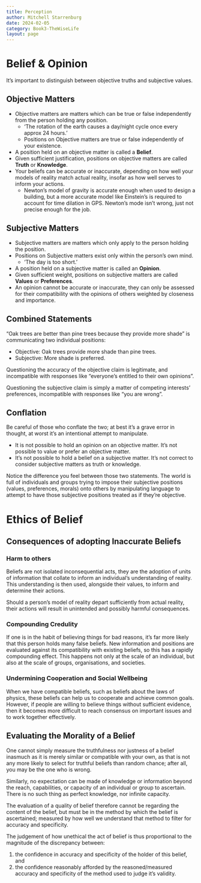 ```yaml
---
title: Perception
author: Mitchell Starrenburg
date: 2024-02-05
category: Book3-TheWiseLife
layout: page
---
```


# **Belief & Opinion**

It’s important to distinguish between objective truths and subjective values.

## Objective Matters

-   Objective matters are matters which can be true or false independently from the person holding any position.
    -   ‘The rotation of the earth causes a day/night cycle once every approx 24 hours.’
    -   Positions on Objective matters are true or false independently of your existence.
-   A position held on an objective matter is called a **Belief**.
-   Given sufficient justification, positions on objective matters are called **Truth** or **Knowledge**.
-   Your beliefs can be accurate or inaccurate, depending on how well your models of reality match actual reality, insofar as how well serves to inform your actions.
    -   Newton’s model of gravity is accurate enough when used to design a building, but a more accurate model like Einstein’s is required to account for time dilation in GPS. Newton’s mode isn’t wrong, just not precise enough for the job.

## Subjective Matters

-   Subjective matters are matters which only apply to the person holding the position.
-   Positions on Subjective matters exist only within the person’s own mind.
    -   ‘The day is too short.’
-   A position held on a subjective matter is called an **Opinion**.
-   Given sufficient weight, positions on subjective matters are called **Values** or **Preferences**.
-   An opinion cannot be accurate or inaccurate, they can only be assessed for their compatibility with the opinions of others weighted by closeness and importance.

## Combined Statements

“Oak trees are better than pine trees because they provide more shade” is communicating two individual positions:

-   Objective: Oak trees provide more shade than pine trees.
-   Subjective: More shade is preferred.

Questioning the accuracy of the objective claim is legitimate, and incompatible with responses like “everyone’s entitled to their own opinions”.

Questioning the subjective claim is simply a matter of competing interests’ preferences, incompatible with responses like “you are wrong”.

## Conflation

Be careful of those who conflate the two; at best it’s a grave error in thought, at worst it’s an intentional attempt to manipulate.

-   It is not possible to hold an opinion on an objective matter. It’s not possible to value or prefer an objective matter.
-   It’s not possible to hold a belief on a subjective matter. It’s not correct to consider subjective matters as truth or knowledge.

Notice the difference you feel between those two statements. The world is full of individuals and groups trying to impose their subjective positions (values, preferences, morals) onto others by manipulating language to attempt to have those subjective positions treated as if they’re objective.

# **Ethics of Belief**

## Consequences of adopting Inaccurate Beliefs

### Harm to others

Beliefs are not isolated inconsequential acts, they are the adoption of units of information that collate to inform an individual’s understanding of reality.
This understanding is then used, alongside their values, to inform and determine their actions.

Should a person’s model of reality depart sufficiently from actual reality, their actions will result in unintended and possibly harmful consequences.

### Compounding Credulity

If one is in the habit of believing things for bad reasons, it’s far more likely that this person holds many false beliefs. New information and positions are evaluated against its compatibility with existing beliefs, so this has a rapidly compounding effect. This happens not only at the scale of an individual, but also at the scale of groups, organisations, and societies.

### Undermining Cooperation and Social Wellbeing

When we have compatible beliefs, such as beliefs about the laws of physics, these beliefs can help us to cooperate and achieve common goals. However, if people are willing to believe things without sufficient evidence, then it becomes more difficult to reach consensus on important issues and to work together effectively.

## Evaluating the Morality of a Belief

One cannot simply measure the truthfulness nor justness of a belief inasmuch as it is merely similar or compatible with your own, as that is not any more likely to select for truthful beliefs than random chance; after all, you may be the one who is wrong.

Similarly, no expectation can be made of knowledge or information beyond the reach, capabilities, or capacity of an individual or group to ascertain. There is no such thing as perfect knowledge, nor infinite capacity.

The evaluation of a quality of belief therefore cannot be regarding the content of the belief, but must be in the method by which the belief is ascertained; measured by how well we understand that method to filter for accuracy and specificity.

The judgement of how unethical the act of belief is thus proportional to the magnitude of the discrepancy between:

1.  the confidence in accuracy and specificity of the holder of this belief, and
2.  the confidence reasonably afforded by the reasoned/measured accuracy and specificity of the method used to judge it’s validity.
